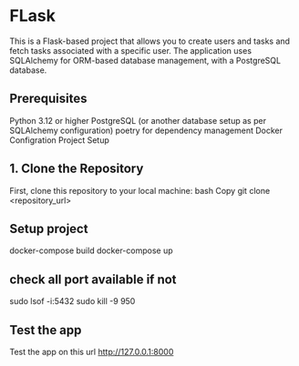 # FLask

This is a Flask-based project that allows you to create users and tasks and fetch tasks associated with a specific user. The application uses SQLAlchemy for ORM-based database management, with a PostgreSQL database.

## Prerequisites
Python 3.12 or higher
PostgreSQL (or another database setup as per SQLAlchemy configuration)
poetry for dependency management 
Docker Configration
Project Setup
## 1. Clone the Repository
First, clone this repository to your local machine:
bash
Copy
git clone <repository_url>

## Setup project

docker-compose build
docker-compose up

## check all port available if not
sudo lsof -i:5432
 sudo kill -9 950


## Test the app
Test the app on this url
http://127.0.0.1:8000






